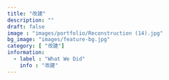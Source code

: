 ```yaml
---
title: "改建"
description: ""
draft: false
image : "images/portfolio/Reconstruction (14).jpg"
bg_image: "images/feature-bg.jpg"
category: [ "改建"]
information:
  - label : "What We Did"
    info : "改建"
---
```



